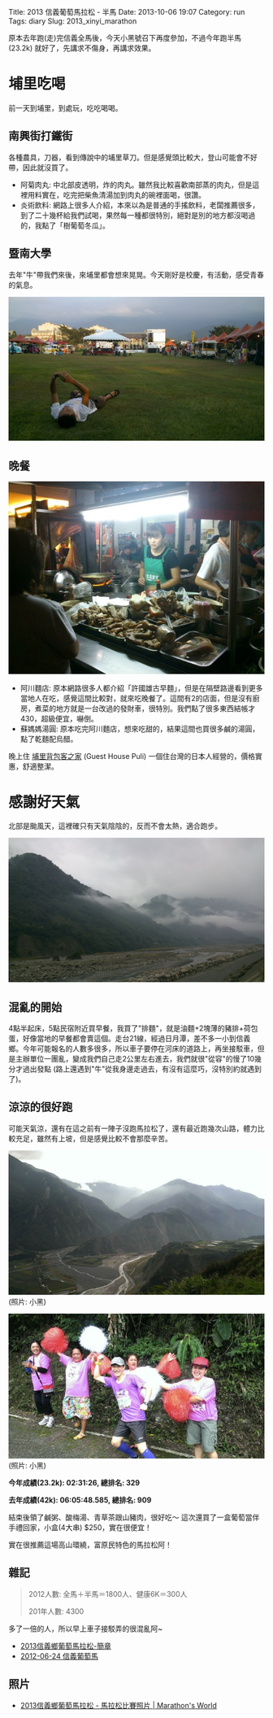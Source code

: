 Title: 2013 信義葡萄馬拉松 - 半馬
Date: 2013-10-06 19:07
Category: run
Tags: diary
Slug: 2013_xinyi_marathon

原本去年跑(走)完信義全馬後，今天小黑號召下再度參加，不過今年跑半馬 (23.2k) 就好了，先講求不傷身，再講求效果。

# 埔里吃喝
前一天到埔里，到處玩，吃吃喝喝。

## 南興街打鐵街
各種農具，刀器，看到傳說中的埔里草刀。但是感覺頭比較大，登山可能會不好帶，因此就沒買了。

* 阿菊肉丸: 中北部皮透明，炸的肉丸。雖然我比較喜歡南部蒸的肉丸，但是這裡用料實在，吃完把柴魚清湯加到肉丸的碗裡面喝，很讚。
* 炎術飲料: 網路上很多人介紹，本來以為是普通的手搖飲料，老闆推薦很多，到了二十幾杯給我們試喝，果然每一種都很特別，絕對是別的地方都沒喝過的，我點了「樹葡萄冬瓜」。

## 暨南大學
去年"牛"帶我們來後，來埔里都會想來晃晃。今天剛好是校慶，有活動，感受青春的氣息。

![ ](/static/images/2013-10-06_xinyi_marathon/tn_DSC_0584.jpg)

## 晚餐

![阿川麵店](/static/images/2013-10-06_xinyi_marathon/1374112_10151985274676289_794683170_n.jpg)

* 阿川麵店: 原本網路很多人都介紹「許國雄古早麵」，但是在隔壁路邊看到更多當地人在吃，感覺這間比較對，就來吃晚餐了。這間有2的店面，但是沒有廚房，煮菜的地方就是一台改過的發財車，很特別。我們點了很多東西結帳才430，超級便宜，嚇倒。
* 蘇媽媽湯圓: 原本吃完阿川麵店，想來吃甜的，結果這間也買很多鹹的湯圓，點了乾麵配烏醋。

晚上住 [埔里背包客之家](http://www.guesthousepuli.com/ch/index.html) (Guest House Puli) 一個住台灣的日本人經營的，價格實惠，舒適整潔。

# 感謝好天氣
北部是颱風天，這裡確只有天氣陰陰的，反而不會太熱，適合跑步。

![ ](/static/images/2013-10-06_xinyi_marathon/tn_DSC_0601.jpg)

## 混亂的開始
4點半起床，5點民宿附近買早餐，我買了"排麵"，就是油麵+2塊薄的豬排+荷包蛋，好像當地的早餐都會賣這個。走台21線，經過日月潭，差不多一小到信義鄉。今年可能報名的人數多很多，所以車子要停在河床的道路上，再坐接駁車，但是主辦單位一團亂，變成我們自己走2公里左右進去，我們就很"從容"的慢了10幾分才過出發點 (路上還遇到"牛"從我身邊走過去，有沒有這麼巧，沒特別約就遇到了)。

## 涼涼的很好跑

可能天氣涼，還有在這之前有一陣子沒跑馬拉松了，還有最近跑幾次山路，體力比較充足，雖然有上坡，但是感覺比較不會那麼辛苦。

![ ](/static/images/2013-10-06_xinyi_marathon/tn_19738.jpg)
(照片: 小黑)

![ ](/static/images/2013-10-06_xinyi_marathon/tn_19714.jpg)
(照片: 小黑)


**今年成績(23.2k): 02:31:26, 總排名: 329**

**去年成績(42k):  06:05:48.585, 總排名: 909**

結束後領了鹹粥、酸梅湯、青草茶跟山豬肉，很好吃～ 這次還買了一盒葡萄當伴手禮回家，小盒(4大串) $250，實在很便宜！

實在很推薦這場高山環繞，富原民特色的馬拉松阿！


## 雜記

> 2012人數: 全馬＋半馬＝1800人、健康6K＝300人
>
> 201年人數: 4300

多了一倍的人，所以早上車子接駁弄的很混亂阿~

* [2013信義鄉葡萄馬拉松-簡章](http://lohasnet.tw/xinyi20131006/Grapes1.htm)
* [2012-06-24 信義葡萄馬](https://www.facebook.com/moogoo.lee/media_set?set=a.10151080701626289.498508.573061288&type=3)

## 照片

* [2013信義鄉葡萄馬拉松 - 馬拉松比賽照片 | Marathon's World](http://www.marathonsworld.com/artapp/marathon_photo.php?rid=2388)

